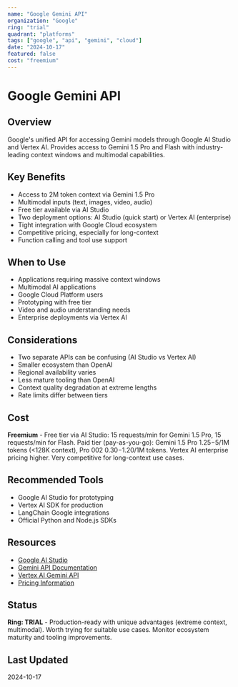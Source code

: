```yaml
---
name: "Google Gemini API"
organization: "Google"
ring: "trial"
quadrant: "platforms"
tags: ["google", "api", "gemini", "cloud"]
date: "2024-10-17"
featured: false
cost: "freemium"
---
```


# Google Gemini API

## Overview
Google's unified API for accessing Gemini models through Google AI Studio and Vertex AI. Provides access to Gemini 1.5 Pro and Flash with industry-leading context windows and multimodal capabilities.

## Key Benefits
- Access to 2M token context via Gemini 1.5 Pro
- Multimodal inputs (text, images, video, audio)
- Free tier available via AI Studio
- Two deployment options: AI Studio (quick start) or Vertex AI (enterprise)
- Tight integration with Google Cloud ecosystem
- Competitive pricing, especially for long-context
- Function calling and tool use support

## When to Use
- Applications requiring massive context windows
- Multimodal AI applications
- Google Cloud Platform users
- Prototyping with free tier
- Video and audio understanding needs
- Enterprise deployments via Vertex AI

## Considerations
- Two separate APIs can be confusing (AI Studio vs Vertex AI)
- Smaller ecosystem than OpenAI
- Regional availability varies
- Less mature tooling than OpenAI
- Context quality degradation at extreme lengths
- Rate limits differ between tiers

## Cost
**Freemium** - Free tier via AI Studio: 15 requests/min for Gemini 1.5 Pro, 15 requests/min for Flash. Paid tier (pay-as-you-go): Gemini 1.5 Pro $1.25-$5/1M tokens (<128K context), Pro 002 $0.30-$1.20/1M tokens. Vertex AI enterprise pricing higher. Very competitive for long-context use cases.

## Recommended Tools
- Google AI Studio for prototyping
- Vertex AI SDK for production
- LangChain Google integrations
- Official Python and Node.js SDKs

## Resources
- [Google AI Studio](https://aistudio.google.com/)
- [Gemini API Documentation](https://ai.google.dev/docs)
- [Vertex AI Gemini API](https://cloud.google.com/vertex-ai/docs/generative-ai/model-reference/gemini)
- [Pricing Information](https://ai.google.dev/pricing)

## Status
**Ring: TRIAL** - Production-ready with unique advantages (extreme context, multimodal). Worth trying for suitable use cases. Monitor ecosystem maturity and tooling improvements.

## Last Updated
2024-10-17
